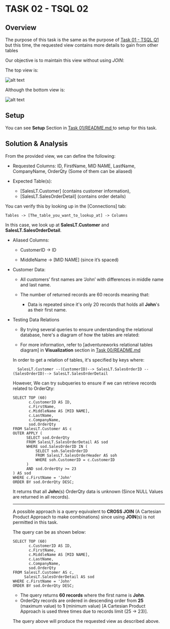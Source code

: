 # TASK 02 - TSQL 02

## Overview

The purpose of this task is the same as the purpose of [Task 01 - TSQL Q1](/TASK%2001%20-%20TSQL%20Q1/README.md) but this time, the requested view contains more details to gain from other tables

Our objective is to maintain this view without using *JOIN*:

The top view is: 

![alt text](/TASK%2002%20-%20TSQL%20Q2/res/T-SQL_Q2_TOP_VIEW.png)

Although the bottom view is:

![alt text](/TASK%2002%20-%20TSQL%20Q2/res/T-SQL_Q2_BOTTOM_VIEW.png)

## Setup

You can see **Setup** Section in [Task 01/README.md ](/TASK%2001%20-%20TSQL%20Q1/README.md) to setup for this task.

## Solution & Analysis

From the provided view, we can define the following:

- Requested Columns: ID, FirstName, MID NAME, LastName, CompanyName, OrderQty (Some of them can be aliased)

- Expected Table(s): 
    - [SalesLT.Customer] (contains customer information), 
    - [SalesLT.SalesOrderDetail] (contains order details)

You can verify this by looking up in the [Connections] tab:

    Tables -> [The_table_you_want_to_lookup_at] -> Columns
    
In this case, we look up at **SalesLT.Customer** and **SalesLT.SalesOrderDetail**.

- Aliased Columns:
    
    - CustomerID -> ID

    - MiddleName -> [MID NAME] (since it’s spaced)

- Customer Data:

    - All customers’ first names are ‘John’ with differences in middle name and last name.

    - The number of returned records are 60 records meaning that: 

        - Data is repeated since it's only 20 records that holds all **John**'s as their first name.


- Testing Data Relations

    - By trying several queries to ensure understanding the relational database, here's a diagram of how the tables are related: 

    - For more information, refer to [adventureworks relational tables diagram] in **Visualization** section in [Task 00/README.md](/TASK%2000%20-%20DATA%20ENG%20INTRO%20-%20AZURE%20Data%20Studio%20INSTALL/README.md) 

    In order to get a relation of tables, it's specified by keys where:

        SalesLT.Customer --(CustomerID)--> SalesLT.SalesOrderID --(SalesOrderID)--> SalesLT.SalesOrderDetail
    
    However, We can try subqueries to ensure if we can retrieve records related to OrderQty:

      SELECT TOP (60)
             c.CustomerID AS ID,
             c.FirstName,
             c.MiddleName AS [MID NAME],
             c.LastName,
             c.CompanyName,
             sod.OrderQty
      FROM SalesLT.Customer AS c
      OUTER APPLY (
            SELECT sod.OrderQty
            FROM SalesLT.SalesOrderDetail AS sod
            WHERE sod.SalesOrderID IN (
                SELECT soh.SalesOrderID
                FROM SalesLT.SalesOrderHeader AS soh
                WHERE soh.CustomerID = c.CustomerID
            )
            AND sod.OrderQty >= 23
      ) AS sod
      WHERE c.FirstName = 'John'
      ORDER BY sod.OrderQty DESC;

    It returns that all **John**(s) OrderQty data is unknown (Since NULL Values are returned in all records).

    
    ---

    A possible approach is a query equivalent to **CROSS JOIN** (A Cartesian Product Approach to make combinations) since using **JOIN**(s) is not permitted in this task. 

    The query can be as shown below:

      SELECT TOP (60)
             c.CustomerID AS ID,
             c.FirstName,
             c.MiddleName AS [MID NAME],
             c.LastName,
             c.CompanyName,
             sod.OrderQty
      FROM SalesLT.Customer AS c,
           SalesLT.SalesOrderDetail AS sod
      WHERE c.FirstName = 'John'
      ORDER BY sod.OrderQty DESC;

    - The query returns **60 records** where the first name is **John**.
    - OrderQty records are ordered in descending order from **25** (maximum value) to **1** (minimum value) [A Cartesian Product Approach is used three times due to records limit (25 -> 23)].
    
    The query above will produce the requested view as described above.